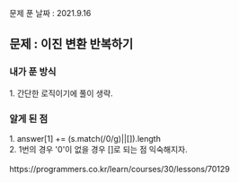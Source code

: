 문제 푼 날짜 : 2021.9.16

<h2>문제 : 이진 변환 반복하기</h2>

<h3>내가 푼 방식</h3>
<div>1. 간단한 로직이기에 풀이 생략.</div>

<h3>알게 된 점</h3>
<div>1. answer[1] += (s.match(/0/g)||[]).length</div>
<div>2. 1번의 경우 '0'이 없을 경우 []로 되는 점 익숙해지자.</div>

<br>
https://programmers.co.kr/learn/courses/30/lessons/70129